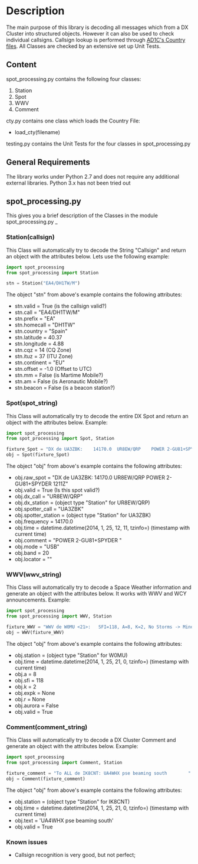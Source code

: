 # Description
The main purpose of this library is decoding all messages which from a DX Cluster into structured objects. However it can also be used to check individual callsigns. Callsign lookup is performed through [AD1C's Country files](http://www.country-files.com/cty/history.htm).
All Classes are checked by an extensive set up Unit Tests.

## Content
spot_processing.py contains the following four classes:
1. Station
2. Spot
3. WWV
4. Comment

cty.py contains one class which loads the Country File:
* load_cty(filename)

testing.py contains the Unit Tests for the four classes in spot_processing.py

## General Requirements
The library works under Python 2.7 and does not require any additional external libraries. 
Python 3.x has not been tried out

## spot_processing.py
This gives you a brief description of the Classes in the module spot_processing.py
_
### Station(callsign)
This Class will automatically try to decode the String "Callsign" and return an object with the attributes below. Lets use the following example:

```python
import spot_processing
from spot_processing import Station

stn = Station("EA4/DH1TW/M")
```

The object "stn" from above's example contains the following attributes:
* stn.valid = True (is the callsign valid?)
* stn.call = "EA4/DH1TW/M"
* stn.prefix = "EA"
* stn.homecall = "DH1TW"
* stn.country = "Spain"
* stn.latitude = 40.37
* stn.longitude = 4.88
* stn.cqz = 14 (CQ Zone)
* stn.ituz = 37 (ITU Zone)
* stn.continent = "EU"
* stn.offset = -1.0 (Offset to UTC)
* stn.mm = False (is Martime Mobile?)
* stn.am = False (is Aeronautic Mobile?)
* stn.beacon = False (is a beacon station?)

### Spot(spot_string)
This Class will automatically try to decode the entire DX Spot and return an object with the attributes below. Example:

```python
import spot_processing
from spot_processing import Spot, Station

fixture_Spot = "DX de UA3ZBK:    14170.0  UR8EW/QRP    POWER 2-GU81+SPYDER            1211Z"
obj = Spot(fixture_Spot)
```

The object "obj" from above's example contains the following attributes:
* obj.raw_spot = "DX de UA3ZBK:    14170.0  UR8EW/QRP    POWER 2-GU81+SPYDER            1211Z"
* obj.valid = True (Is this spot valid?)
* obj.dx_call = "UR8EW/QRP"
* obj.dx_station = (object type "Station" for UR8EW/QRP)
* obj.spotter_call = "UA3ZBK" 
* obj.spotter_station = (object type "Station" for UA3ZBK)
* obj.frequency = 14170.0
* obj.time = datetime.datetime(2014, 1, 25, 12, 11, tzinfo=<UTC>) (timestamp with current time)
* obj.comment = "POWER 2-GU81+SPYDER           "
* obj.mode = "USB"
* obj.band = 20
* obj.locator = ""

### WWV(wwv_string)
This Class will automatically try to decode a Space Weather information and generate an object with the attributes below. It works with WWV and WCY announcements. Example:

```python
import spot_processing
from spot_processing import WWV, Station

fixture_WWV = "WWV de W0MU <21>:   SFI=118, A=8, K=2, No Storms -> Minor w/G1 "
obj = WWV(fixture_WWV)
```

The object "obj" from above's example contains the following attributes:
* obj.station = (object type "Station" for W0MU)
* obj.time = datetime.datetime(2014, 1, 25, 21, 0, tzinfo=<UTC>) (timestamp with current time)
* obj.a = 8
* obj.sfi = 118
* obj.k = 2
* obj.expk = None
* obj.r = None
* obj.aurora = False
* obj.valid = True


### Comment(comment_string)
This Class will automatically try to decode a DX Cluster Comment and generate an object with the attributes below. Example:

```python
import spot_processing
from spot_processing import Comment, Station

fixture_comment = "To ALL de IK8CNT: UA4WHX pse beaming south        "
obj = Comment(fixture_comment)
```

The object "obj" from above's example contains the following attributes:
* obj.station = (object type "Station" for IK8CNT)
* obj.time = datetime.datetime(2014, 1, 25, 21, 0, tzinfo=<UTC>) (timestamp with current time)
* obj.text = 'UA4WHX pse beaming south'
* obj.valid = True


### Known issues
* Callsign recognition is very good, but not perfect;


